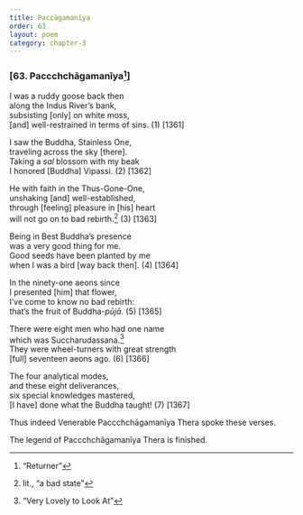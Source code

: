```yaml
---
title: Paccāgamanīya
order: 63
layout: poem
category: chapter-3
---
```


### \[63. Pa<span class="diacritics" data-state="on">cc</span><span class="no-diacritics" data-state="off">chch</span>āgamanīya[^1]\]

I was a ruddy goose back then  
along the Indus River’s bank,  
subsisting \[only\] on white moss,  
\[and\] well-restrained in terms of sins. (1) \[1361\]

I saw the Buddha, Stainless One,  
traveling across the sky \[there\].  
Taking a *sal* blossom with my beak  
I honored \[Buddha\] Vipassi. (2) \[1362\]

He with faith in the Thus-Gone-One,  
unshaking \[and\] well-established,  
through \[feeling\] pleasure in \[his\] heart  
will not go on to bad rebirth.[^2] (3) \[1363\]

Being in Best Buddha’s presence  
was a very good thing for me.  
Good seeds have been planted by me  
when I was a bird \[way back then\]. (4) \[1364\]

In the ninety-one aeons since  
I presented \[him\] that flower,  
I’ve come to know no bad rebirth:  
that’s the fruit of Buddha-*pūjā*. (5) \[1365\]

There were eight men who had one name  
which was Su<span class="diacritics" data-state="on">c</span><span class="no-diacritics" data-state="off">ch</span>arudassana.[^3]  
They were wheel-turners with great strength  
\[full\] seventeen aeons ago. (6) \[1366\]

The four analytical modes,  
and these eight deliverances,  
six special knowledges mastered,  
\[I have\] done what the Buddha taught! (7) \[1367\]

Thus indeed Venerable Pa<span class="diacritics" data-state="on">cc</span><span class="no-diacritics" data-state="off">chch</span>āgamanīya Thera spoke these verses.

The legend of Pa<span class="diacritics" data-state="on">cc</span><span class="no-diacritics" data-state="off">chch</span>āgamanīya Thera is finished.

[^1]: “Returner”

[^2]: lit., “a bad state”

[^3]: “Very Lovely to Look At”
